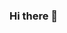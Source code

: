 ### Hi there 👋

<!--
**MU-123/MU-123** is a ✨ _special_ ✨ repository because its `README.md` (this file) appears on your GitHub profile.

Here are some ideas to get you started:

- 🔭 I’m currently working on .html css javascript..
- 🌱 I’m currently learning  data science...
- 👯 I’m looking to collaborate on .open source..
- 🤔 I’m looking for help with ...
- 💬 Ask me about ...
- 📫 How to reach me: ...
- 😄 Pronouns: ...
- ⚡ Fun fact: ...
-->
